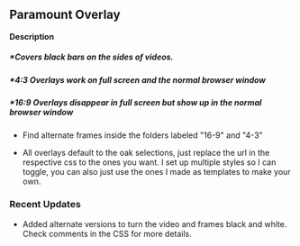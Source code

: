 ## **Paramount Overlay**

  **Description**
  
  ##### *Covers black bars on the sides of videos.
  ##### *4:3 Overlays work on full screen and the normal browser window
  ##### *16:9 Overlays disappear in full screen but show up in the normal browser window

  * Find alternate frames inside the folders labeled "16-9" and "4-3"

  * All overlays default to the oak selections, just replace the url in the respective css to the ones you want. I set up multiple styles so I can toggle, you can also           just use the ones I made as templates to make your own. 

### Recent Updates

  * Added alternate versions to turn the video and frames black and white. Check comments in the CSS for more details. 
